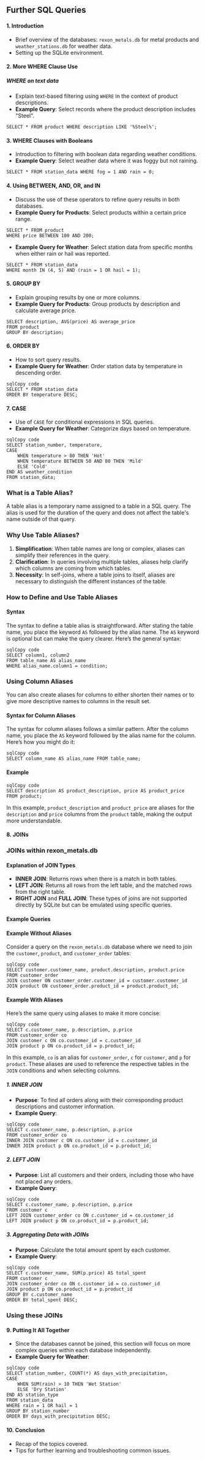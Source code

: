 ## Further SQL Queries







#### 1. Introduction

- Brief overview of the databases: `rexon_metals.db` for metal products and `weather_stations.db` for weather data.
- Setting up the SQLite environment.

#### 2. More WHERE Clause Use

##### WHERE on text  data

- Explain text-based filtering using `WHERE` in the context of product descriptions.
- **Example Query**: Select records where the product description includes "Steel".

```sqlite
SELECT * FROM product WHERE description LIKE '%Steel%';
```

#### 3. WHERE Clauses with Booleans

- Introduction to filtering with boolean data regarding weather conditions.
- **Example Query**: Select weather data where it was foggy but not raining.

```sqlite
SELECT * FROM station_data WHERE fog = 1 AND rain = 0;
```

#### 4. Using BETWEEN, AND, OR, and IN

- Discuss the use of these operators to refine query results in both databases.
- **Example Query for Products**: Select products within a certain price range.

```sqlite
SELECT * FROM product
WHERE price BETWEEN 100 AND 200;
```

- **Example Query for Weather**: Select station data from specific months when either rain or hail was reported.

```sqlite
SELECT * FROM station_data
WHERE month IN (4, 5) AND (rain = 1 OR hail = 1);
```

#### 5. GROUP BY

- Explain grouping results by one or more columns.
- **Example Query for Products**: Group products by description and calculate average price.

```
SELECT description, AVG(price) AS average_price
FROM product
GROUP BY description;
```

#### 6. ORDER BY

- How to sort query results.
- **Example Query for Weather**: Order station data by temperature in descending order.

```
sqlCopy code
SELECT * FROM station_data
ORDER BY temperature DESC;
```

#### 7. CASE

- Use of `CASE` for conditional expressions in SQL queries.
- **Example Query for Weather**: Categorize days based on temperature.

```
sqlCopy code
SELECT station_number, temperature,
CASE 
    WHEN temperature > 80 THEN 'Hot'
    WHEN temperature BETWEEN 50 AND 80 THEN 'Mild'
    ELSE 'Cold'
END AS weather_condition
FROM station_data;
```

### What is a Table Alias?

A table alias is a temporary name assigned to a table in a SQL query. The alias is used for the duration of the query and does not affect the table's name outside of that query.

### Why Use Table Aliases?

1. **Simplification**: When table names are long or complex, aliases can simplify their references in the query.
2. **Clarification**: In queries involving multiple tables, aliases help clarify which columns are coming from which tables.
3. **Necessity**: In self-joins, where a table joins to itself, aliases are necessary to distinguish the different instances of the table.

### How to Define and Use Table Aliases

#### Syntax

The syntax to define a table alias is straightforward. After stating the table name, you place the keyword `AS` followed by the alias name. The `AS` keyword is optional but can make the query clearer. Here’s the general syntax:

```
sqlCopy code
SELECT column1, column2
FROM table_name AS alias_name
WHERE alias_name.column1 = condition;
```



### Using Column Aliases

You can also create aliases for columns to either shorten their names or to give more descriptive names to columns in the result set.

#### Syntax for Column Aliases

The syntax for column aliases follows a similar pattern. After the column name, you place the `AS` keyword followed by the alias name for the column. Here’s how you might do it:

```
sqlCopy code
SELECT column_name AS alias_name FROM table_name;
```

#### Example

```
sqlCopy code
SELECT description AS product_description, price AS product_price
FROM product;
```

In this example, `product_description` and `product_price` are aliases for the `description` and `price` columns from the `product` table, making the output more understandable.

#### 8. JOINs

### JOINs within rexon_metals.db

#### Explanation of JOIN Types

- **INNER JOIN**: Returns rows when there is a match in both tables.
- **LEFT JOIN**: Returns all rows from the left table, and the matched rows from the right table.
- **RIGHT JOIN** and **FULL JOIN**: These types of joins are not supported directly by SQLite but can be emulated using specific queries.

#### Example Queries

#### Example Without Aliases

Consider a query on the `rexon_metals.db` database where we need to join the `customer`, `product`, and `customer_order` tables:

```
sqlCopy code
SELECT customer.customer_name, product.description, product.price
FROM customer_order
JOIN customer ON customer_order.customer_id = customer.customer_id
JOIN product ON customer_order.product_id = product.product_id;
```

#### Example With Aliases

Here’s the same query using aliases to make it more concise:

```
sqlCopy code
SELECT c.customer_name, p.description, p.price
FROM customer_order co
JOIN customer c ON co.customer_id = c.customer_id
JOIN product p ON co.product_id = p.product_id;
```

In this example, `co` is an alias for `customer_order`, `c` for `customer`, and `p` for `product`. These aliases are used to reference the respective tables in the `JOIN` conditions and when selecting columns.

##### 1. INNER JOIN

- **Purpose**: To find all orders along with their corresponding product descriptions and customer information.
- **Example Query**:

```
sqlCopy code
SELECT c.customer_name, p.description, p.price
FROM customer_order co
INNER JOIN customer c ON co.customer_id = c.customer_id
INNER JOIN product p ON co.product_id = p.product_id;
```

##### 2. LEFT JOIN

- **Purpose**: List all customers and their orders, including those who have not placed any orders.
- **Example Query**:

```
sqlCopy code
SELECT c.customer_name, p.description, p.price
FROM customer c
LEFT JOIN customer_order co ON c.customer_id = co.customer_id
LEFT JOIN product p ON co.product_id = p.product_id;
```

##### 3. Aggregating Data with JOINs

- **Purpose**: Calculate the total amount spent by each customer.
- **Example Query**:

```
sqlCopy code
SELECT c.customer_name, SUM(p.price) AS total_spent
FROM customer c
JOIN customer_order co ON c.customer_id = co.customer_id
JOIN product p ON co.product_id = p.product_id
GROUP BY c.customer_name
ORDER BY total_spent DESC;
```

### Using these JOINs

#### 9. Putting It All Together

- Since the databases cannot be joined, this section will focus on more complex queries within each database independently.
- **Example Query for Weather**:

```
sqlCopy code
SELECT station_number, COUNT(*) AS days_with_precipitation,
CASE
    WHEN SUM(rain) > 10 THEN 'Wet Station'
    ELSE 'Dry Station'
END AS station_type
FROM station_data
WHERE rain = 1 OR hail = 1
GROUP BY station_number
ORDER BY days_with_precipitation DESC;
```

#### 10. Conclusion

- Recap of the topics covered.
- Tips for further learning and troubleshooting common issues.